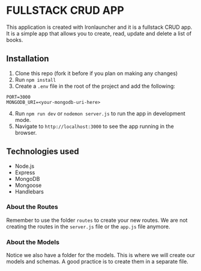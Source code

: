 # FULLSTACK CRUD APP

This application is created with Ironlauncher and it is a fullstack CRUD app. It is a simple app that allows you to create, read, update and delete a list of books.

## Installation

1. Clone this repo (fork it before if you plan on making any changes)
2. Run `npm install`
3. Create a `.env` file in the root of the project and add the following:

```
PORT=3000
MONGODB_URI=<your-mongodb-uri-here>
```
4. Run `npm run dev` or `nodemon server.js` to run the app in development mode.
5. Navigate to `http://localhost:3000` to see the app running in the browser.

## Technologies used

- Node.js
- Express
- MongoDB
- Mongoose
- Handlebars

### About the Routes
Remember to use the folder `routes` to create your new routes.
We are not creating the routes in the `server.js` file or the `app.js` file anymore.

### About the Models
Notice we also have a folder for the models. This is where we will create our models and schemas.
A good practice is to create them in a separate file.

